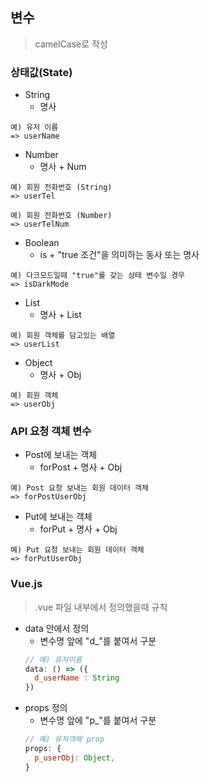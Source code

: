 ## 변수
> camelCase로 작성

### 상태값(State)
- String
  - 명사
```
예) 유저 이름
=> userName
```

- Number
  - 명사 + Num
```
예) 회원 전화번호 (String)
=> userTel

예) 회원 전화번호 (Number)
=> userTelNum
```

- Boolean
  - is + "true 조건"을 의미하는 동사 또는 명사
```
예) 다크모드일때 "true"를 갖는 상태 변수일 경우
=> isDarkMode
```

- List
  - 명사 + List
```
예) 회원 객체를 담고있는 배열
=> userList
```

- Object
  - 명사 + Obj
```
예) 회원 객체
=> userObj
```

### API 요청 객체 변수
- Post에 보내는 객체
  - forPost + 명사 + Obj
```
예) Post 요청 보내는 회원 데이터 객체
=> forPostUserObj
```

- Put에 보내는 객체
  - forPut + 명사 + Obj
```
예) Put 요청 보내는 회원 데이터 객체
=> forPutUserObj
```

### Vue.js
> .vue 파일 내부에서 정의했을때 규칙
- data 안에서 정의
  - 변수명 앞에 "d_"를 붙여서 구분
  ```js
  // 예) 유저이름
  data: () => ({
    d_userName : String
  })
  ```
- props 정의
  - 변수명 앞에 "p_"를 붙여서 구분
  ```js
  // 예) 유저객체 prop
  props: {
    p_userObj: Object,
  }
  ```
